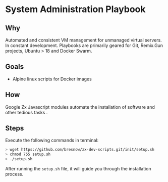 # System Administration Playbook

## Why
Automated and consistent VM management for unmanaged virtual servers.  In constant development. Playbooks are primarily geared for Git, Remix.Gun projects, Ubuntu > 18 and Docker Swarm. 

## Goals
- Alpine linux scripts for Docker images

## How
Google Zx Javascript modules automate the installation of software and other tedious tasks .

## Steps
Execute the following commands in terminal:
```sh
> wget https://github.com/bresnow/zx-dev-scripts.git/init/setup.sh
> chmod 755 setup.sh
> ./setup.sh
```

After running the `setup.sh` file, it will guide you through the installation process.

